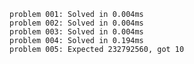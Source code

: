     problem 001: Solved in 0.004ms
    problem 002: Solved in 0.004ms
    problem 003: Solved in 0.004ms
    problem 004: Solved in 0.194ms
    problem 005: Expected 232792560, got 10
